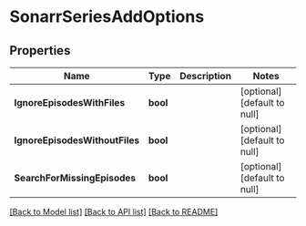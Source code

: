 # SonarrSeriesAddOptions

## Properties
Name | Type | Description | Notes
------------ | ------------- | ------------- | -------------
**IgnoreEpisodesWithFiles** | **bool** |  | [optional] [default to null]
**IgnoreEpisodesWithoutFiles** | **bool** |  | [optional] [default to null]
**SearchForMissingEpisodes** | **bool** |  | [optional] [default to null]

[[Back to Model list]](../README.md#documentation-for-models) [[Back to API list]](../README.md#documentation-for-api-endpoints) [[Back to README]](../README.md)

